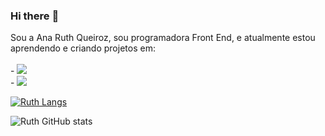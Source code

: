 ### Hi there :woman:

Sou a Ana Ruth Queiroz,  sou programadora Front End, e atualmente estou aprendendo e criando projetos em:
  <br>
  <br>
    - <img src="https://img.shields.io/badge/HTML5-E34F26?style=for-the-badge&logo=html5&logoColor=whithe" />
    <br>
    - <img src="https://img.shields.io/badge/CSS3-1572B6?style=for-the-badge&logo=css3&logoColor=white" />
   
   
   [![Ruth Langs](https://github-readme-stats.vercel.app/api/top-langs/?username=ruthqueiroz&layout=compact)](https://github.com/anuraghazra/github-readme-stats)
   
   ![Ruth GitHub stats](https://github-readme-stats.vercel.app/api?username=ruthqueiroz&show_icons=true&theme=radical)
